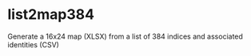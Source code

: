 # list2map384
Generate a 16x24 map (XLSX) from a list of 384 indices and associated identities (CSV)
